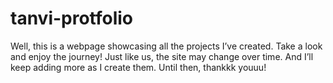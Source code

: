 # tanvi-protfolio
Well, this is a webpage showcasing all the projects I’ve created. Take a look and enjoy the journey! Just like us, the site may change over time. And I’ll keep adding more as I create them. Until then, thankkk youuu!

